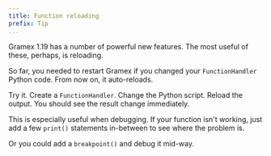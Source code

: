 ```yaml
---
title: Function reloading
prefix: Tip
...
```


Gramex 1.19 has a number of powerful new features. The most useful of these, perhaps, is reloading.

So far, you needed to restart Gramex if you changed your `FunctionHandler` Python code. From now on, it auto-reloads.

Try it. Create a `FunctionHandler`. Change the Python script. Reload the output. You should see the result change immediately.

This is especially useful when debugging. If your function isn't working, just add a few `print()` statements in-between to see where the problem is.

Or you could add a `breakpoint()` and debug it mid-way.
